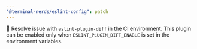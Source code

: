 ```yaml
---
"@terminal-nerds/eslint-config": patch
---
```


🐛 Resolve issue with `eslint-plugin-diff` in the CI environment.
This plugin can be enabled only when `ESLINT_PLUGIN_DIFF_ENABLE` is set in the environment variables.
